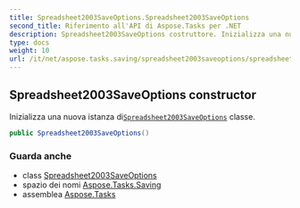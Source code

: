 ```yaml
---
title: Spreadsheet2003SaveOptions.Spreadsheet2003SaveOptions
second_title: Riferimento all'API di Aspose.Tasks per .NET
description: Spreadsheet2003SaveOptions costruttore. Inizializza una nuova istanza diSpreadsheet2003SaveOptions classe.
type: docs
weight: 10
url: /it/net/aspose.tasks.saving/spreadsheet2003saveoptions/spreadsheet2003saveoptions/
---
```

## Spreadsheet2003SaveOptions constructor

Inizializza una nuova istanza di[`Spreadsheet2003SaveOptions`](../) classe.

```csharp
public Spreadsheet2003SaveOptions()
```

### Guarda anche

* class [Spreadsheet2003SaveOptions](../)
* spazio dei nomi [Aspose.Tasks.Saving](../../spreadsheet2003saveoptions/)
* assemblea [Aspose.Tasks](../../../)


